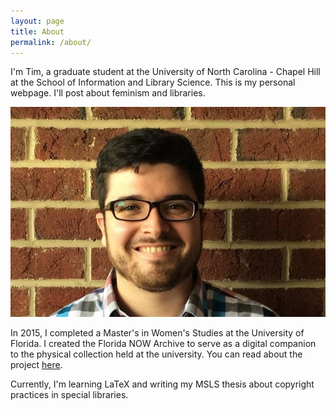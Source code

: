 ```yaml
---
layout: page
title: About
permalink: /about/
---
```


I'm Tim, a graduate student at the University of North Carolina - Chapel Hill at the School of Information and Library Science. This is my 
personal webpage. I'll post about feminism and libraries.

![Photo of Tim D'Annecy](/images/me.jpg)

In 2015, I completed a Master's in Women's Studies at the University of Florida. I created the Florida NOW Archive to serve as a digital 
companion to the physical collection held at the university. You can read about the project [here](/2015/07/15/wst-thesis.html). 

Currently, I'm learning LaTeX and writing my MSLS thesis about copyright practices in special libraries.
